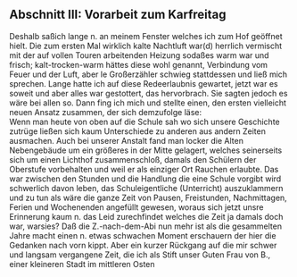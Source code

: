 ## Abschnitt III: Vorarbeit zum Karfreitag 
Deshalb saßich lange n. an meinem Fenster welches ich zum Hof geöffnet hielt. Die zum ersten Mal wirklich kalte Nachtluft war(d) herrlich vermischt mit der auf vollen Touren arbeitenden Heizung sodaßes warm war und frisch; kalt-trocken-warm hättes diese wohl genannt, Verbindung vom Feuer und der Luft, aber le Großerzähler schwieg stattdessen und ließ mich sprechen. Lange hatte ich auf diese Redeerlaubnis gewartet, jetzt war es soweit und aber alles war gestottert, das hervorbrach. Sie sagten jedoch es wäre bei allen so. Dann fing ich mich und stellte einen, den ersten vielleicht neuen Ansatz zusammen, der sich demzufolge läse:   
 Wenn man heute von oben auf die Schule sah wo sich unsere Geschichte zutrüge ließen sich kaum Unterschiede zu anderen aus andern Zeiten ausmachen. Auch bei unserer Anstalt fand man locker die Alten Nebengebäude um ein größeres in der Mitte gelagert, welches seinerseits sich um einen Lichthof zusammenschloß, damals den Schülern der Oberstufe vorbehalten und weil er als einziger Ort Rauchen erlaubte. Das war zwischen den Stunden und die Handlung die eine Schule vorgibt wird schwerlich davon leben, das Schuleigentliche (Unterricht) auszuklammern und zu tun als wäre die ganze Zeit von Pausen, Freistunden, Nachmittagen, Ferien und Wochenenden angefüllt gewesen, woraus sich jetzt unsre Erinnerung kaum n. das Leid zurechfindet welches die Zeit ja damals doch war, warsies? Daß die Z.-nach-dem-Abi nun mehr ist als die gesammelten Jahre macht einen n. etwas schwachen Moment erschauern der hier die Gedanken nach vorn kippt. Aber ein kurzer Rückgang auf die mir schwer und langsam vergangene Zeit, die ich als Stift unser Guten Frau von B., einer kleineren Stadt im mittleren Osten    

